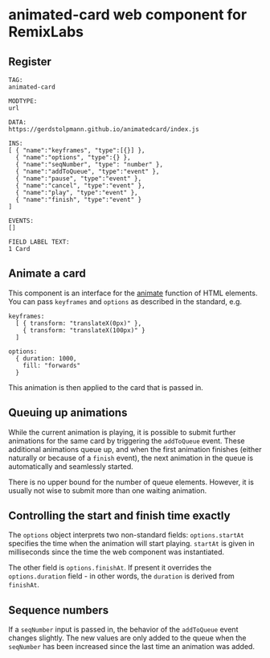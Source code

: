 # animated-card web component for RemixLabs

## Register

```
TAG:
animated-card

MODTYPE:
url

DATA:
https://gerdstolpmann.github.io/animatedcard/index.js

INS:
[ { "name":"keyframes", "type":[{}] },
  { "name":"options", "type":{} },
  { "name":"seqNumber", "type": "number" },
  { "name":"addToQueue", "type":"event" },
  { "name":"pause", "type":"event" },
  { "name":"cancel", "type":"event" },
  { "name":"play", "type":"event" },
  { "name":"finish", "type":"event" }
]

EVENTS:
[]

FIELD LABEL TEXT:
1 Card
```

## Animate a card

This component is an interface for the
[animate](https://developer.mozilla.org/en-US/docs/Web/API/Element/animate)
function of HTML elements. You can pass `keyframes` and `options`
as described in the standard, e.g.

```
keyframes:
  [ { transform: "translateX(0px)" },
    { transform: "translateX(100px)" }
  ]

options:
  { duration: 1000,
    fill: "forwards"
  }
```

This animation is then applied to the card that is passed in.


## Queuing up animations

While the current animation is playing, it is possible to submit further
animations for the same card by triggering the `addToQueue` event.
These additional animations queue up, and when the first animation
finishes (either naturally or because of a `finish` event), the next
animation in the queue is automatically and seamlessly started.

There is no upper bound for the number of queue elements. However, it
is usually not wise to submit more than one waiting animation.


## Controlling the start and finish time exactly

The `options` object interprets two non-standard fields: `options.startAt`
specifies the time when the animation will start playing. `startAt` is
given in milliseconds since the time the web component was instantiated.

The other field is `options.finishAt`. If present it overrides the
`options.duration` field - in other words, the `duration` is derived
from `finishAt`.

## Sequence numbers

If a `seqNumber` input is passed in, the behavior of the `addToQueue`
event changes slightly. The new values are only added to the queue
when the `seqNumber` has been increased since the last time an
animation was added.

